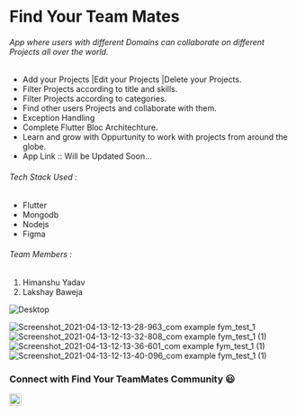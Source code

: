 # Find Your Team Mates
######  App where users with different Domains can collaborate on different Projects all over the world.
- Add your Projects |Edit your Projects |Delete your Projects.
- Filter Projects according to title and skills.
- Filter Projects according to categories.
- Find other users Projects and collaborate with them.
- Exception Handling
- Complete Flutter Bloc Architechture.
- Learn and grow with Oppurtunity to work with projects from around the globe.
- App Link :: Will be Updated Soon...


###### Tech Stack Used :
- Flutter
- Mongodb
- Nodejs
- Figma

###### Team Members :
1. Himanshu Yadav
2. Lakshay Baweja



![Desktop](https://user-images.githubusercontent.com/49179641/120321487-fdc69b80-c300-11eb-80f9-32a4b17a268a.png)


![Screenshot_2021-04-13-12-13-28-963_com example fym_test_1](https://user-images.githubusercontent.com/49179641/119230762-3dd89200-bb3b-11eb-8902-47f47c3f458c.png)
![Screenshot_2021-04-13-12-13-32-808_com example fym_test_1 (1)](https://user-images.githubusercontent.com/49179641/119230788-55b01600-bb3b-11eb-931e-3615fcbfa67e.png)
![Screenshot_2021-04-13-12-13-36-601_com example fym_test_1 (1)](https://user-images.githubusercontent.com/49179641/119230807-66f92280-bb3b-11eb-86ba-aaf2b325f73d.png)
![Screenshot_2021-04-13-12-13-40-096_com example fym_test_1 (1)](https://user-images.githubusercontent.com/49179641/119230823-77110200-bb3b-11eb-9b1c-9c3925ba1811.png)








### Connect with Find Your TeamMates Community :smiley:
<a href="https://t.me/joinchat/b7cnwd5xqkQwMjM1">
  <img align="left" alt="Himanshu Yadav Twitter" width="21px" src="https://image.flaticon.com/icons/png/512/2111/2111646.png" />
</a>



